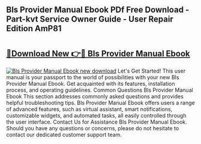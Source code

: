 ## Bls Provider Manual Ebook PDf Free Download - Part-kvt Service Owner Guide - User Repair Edition AmP81

# <h2><a href="http://bc39876.oget.top/?id=Bls+Provider+Manual+Ebook">🔗Download New 👉🔴 Bls Provider Manual Ebook</a></h2>

[![Bls Provider Manual Ebook new download](https://i.imgur.com/5g1atiW.png)](http://bc39876.oget.top/?id=Bls+Provider+Manual+Ebook)
Let's Get Started! This user manual is your passport to the world of possibilities with your new Bls Provider Manual Ebook. Get acquainted with its features, installation process, and operating guidelines. Common Questions Bls Provider Manual Ebook This section addresses commonly asked questions and provides helpful troubleshooting tips. Bls Provider Manual Ebook offers users a range of advanced features, such as virtual assistant, smart notifications, customizable widgets, and automated tasks, all easily controlled through the user interface. Contact Us for Assistance Bls Provider Manual Ebook. Should you have any questions or concerns, please do not hesitate to contact our dedicated customer support team.

